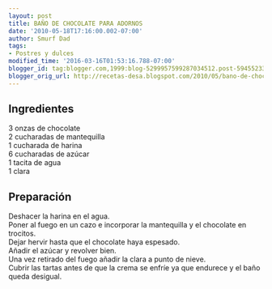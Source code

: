 ```yaml
---
layout: post
title: BAÑO DE CHOCOLATE PARA ADORNOS
date: '2010-05-18T17:16:00.002-07:00'
author: Smurf Dad
tags:
- Postres y dulces
modified_time: '2016-03-16T01:53:16.788-07:00'
blogger_id: tag:blogger.com,1999:blog-5299957599287034512.post-5945523397007348197
blogger_orig_url: http://recetas-desa.blogspot.com/2010/05/bano-de-chocolate-para-adornos.html
---
```


<h2>Ingredientes</h2><p>3 onzas de chocolate<br/>2 cucharadas de mantequilla<br/>1 cucharada de harina<br/>6 cucharadas de az&uacute;car<br/>1 tacita de agua<br/>1 clara</p><h2>Preparaci&oacute;n</h2><p>Deshacer la harina en el agua.<br/>Poner al fuego en un cazo e incorporar la mantequilla y el chocolate en trocitos.<br/>Dejar hervir hasta que el chocolate haya espesado.<br/>A&ntilde;adir el az&uacute;car y revolver bien.<br/>Una vez retirado del fuego a&ntilde;adir la clara a punto de nieve.<br/>Cubrir las tartas antes de que la crema se enfr&iacute;e ya que endurece y el ba&ntilde;o queda desigual.</p><br>